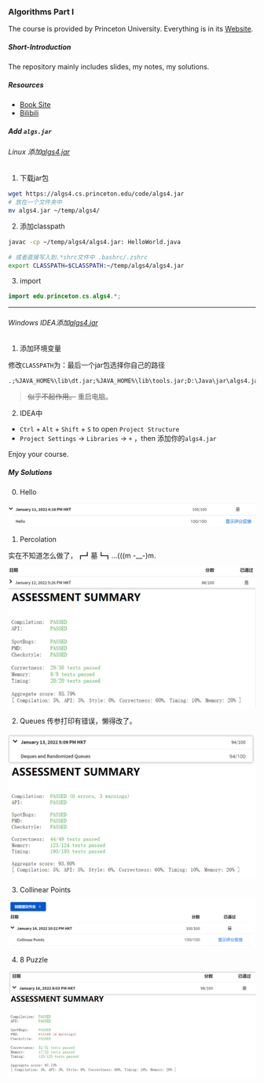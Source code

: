 ### Algorithms Part I

The course is provided by Princeton University. Everything is in its [Website](https://www.coursera.org/learn/algorithms-part1/home/welcome).

##### Short-Introduction

The repository mainly includes slides, my notes, my solutions.

##### Resources

* [Book Site](https://algs4.cs.princeton.edu/home/)
* [Bilibili](https://www.bilibili.com/video/BV1u441127b5)

##### Add `algs.jar`

###### Linux 添加[algs4.jar](https://algs4.cs.princeton.edu/code/algs4.jar)

1. 下载jar包

```bash
wget https://algs4.cs.princeton.edu/code/algs4.jar
# 放在一个文件夹中
mv algs4.jar ~/temp/algs4/
```

2. 添加classpath

```bash
javac -cp ~/temp/algs4/algs4.jar: HelloWorld.java

```

```bash
# 或者直接写入到.*shrc文件中 .bashrc/.zshrc
export CLASSPATH=$CLASSPATH:~/temp/algs4/algs4.jar
```

3. import

```java
import edu.princeton.cs.algs4.*;
```

---

###### Windows IDEA添加[algs4.jar](https://algs4.cs.princeton.edu/code/algs4.jar)

1. 添加环境变量

修改`CLASSPATH`为：最后一个jar包选择你自己的路径

```
.;%JAVA_HOME%\lib\dt.jar;%JAVA_HOME%\lib\tools.jar;D:\Java\jar\algs4.jar
```

> <s>似乎不起作用。</s> 重启电脑。

2. IDEA中

* `Ctrl` + `Alt` + `Shift` + `S`  to open `Project Structure`
* `Project Settings` -> `Libraries` -> `+` ，then 添加你的`algs4.jar`

Enjoy your course.

##### My Solutions

0. Hello

<img src="./img/hello.png" alt="hello" style="zoom:50%;" />

1. Percolation

实在不知道怎么做了，┏┛墓┗┓...(((m -__-)m.

<img src="./img/percolation.png" alt="percolation" style="zoom: 50%;" />

2. Queues
传参打印有错误，懒得改了。
<img src="./img/queues.png" alt="queues" style="zoom:50%;" />

3. Collinear Points
<img src="./img/collinear.png" alt="collinear" style="zoom:50%;" />

4. 8 Puzzle
<img src="./img/8puzzle.png" alt="8puzzle" style="zoom:50%;" />

